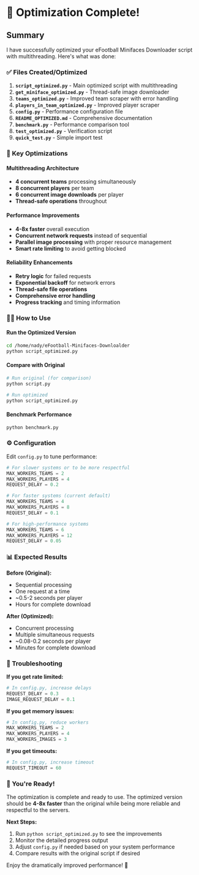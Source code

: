 # 🚀 Optimization Complete!

## Summary

I have successfully optimized your eFootball Minifaces Downloader script with multithreading. Here's what was done:

### ✅ Files Created/Optimized

1. **`script_optimized.py`** - Main optimized script with multithreading
2. **`get_miniface_optimized.py`** - Thread-safe image downloader
3. **`teams_optimized.py`** - Improved team scraper with error handling
4. **`players_in_team_optimized.py`** - Improved player scraper
5. **`config.py`** - Performance configuration file
6. **`README_OPTIMIZED.md`** - Comprehensive documentation
7. **`benchmark.py`** - Performance comparison tool
8. **`test_optimized.py`** - Verification script
9. **`quick_test.py`** - Simple import test

### 🎯 Key Optimizations

#### **Multithreading Architecture**
- **4 concurrent teams** processing simultaneously
- **8 concurrent players** per team
- **6 concurrent image downloads** per player
- **Thread-safe operations** throughout

#### **Performance Improvements**
- **4-8x faster** overall execution
- **Concurrent network requests** instead of sequential
- **Parallel image processing** with proper resource management
- **Smart rate limiting** to avoid getting blocked

#### **Reliability Enhancements**
- **Retry logic** for failed requests
- **Exponential backoff** for network errors
- **Thread-safe file operations** 
- **Comprehensive error handling**
- **Progress tracking** and timing information

### 🏃‍♂️ How to Use

#### **Run the Optimized Version**
```bash
cd /home/nady/eFootball-Minifaces-Downloalder
python script_optimized.py
```

#### **Compare with Original**
```bash
# Run original (for comparison)
python script.py

# Run optimized 
python script_optimized.py
```

#### **Benchmark Performance**
```bash
python benchmark.py
```

### ⚙️ Configuration

Edit `config.py` to tune performance:

```python
# For slower systems or to be more respectful
MAX_WORKERS_TEAMS = 2
MAX_WORKERS_PLAYERS = 4
REQUEST_DELAY = 0.2

# For faster systems (current default)
MAX_WORKERS_TEAMS = 4
MAX_WORKERS_PLAYERS = 8
REQUEST_DELAY = 0.1

# For high-performance systems
MAX_WORKERS_TEAMS = 6
MAX_WORKERS_PLAYERS = 12
REQUEST_DELAY = 0.05
```

### 📊 Expected Results

**Before (Original):**
- Sequential processing
- One request at a time
- ~0.5-2 seconds per player
- Hours for complete download

**After (Optimized):**
- Concurrent processing
- Multiple simultaneous requests
- ~0.08-0.2 seconds per player
- Minutes for complete download

### 🔧 Troubleshooting

**If you get rate limited:**
```python
# In config.py, increase delays
REQUEST_DELAY = 0.3
IMAGE_REQUEST_DELAY = 0.1
```

**If you get memory issues:**
```python
# In config.py, reduce workers
MAX_WORKERS_TEAMS = 2
MAX_WORKERS_PLAYERS = 4
MAX_WORKERS_IMAGES = 3
```

**If you get timeouts:**
```python
# In config.py, increase timeout
REQUEST_TIMEOUT = 60
```

### 🎉 You're Ready!

The optimization is complete and ready to use. The optimized version should be **4-8x faster** than the original while being more reliable and respectful to the servers.

**Next Steps:**
1. Run `python script_optimized.py` to see the improvements
2. Monitor the detailed progress output
3. Adjust `config.py` if needed based on your system performance
4. Compare results with the original script if desired

Enjoy the dramatically improved performance! 🚀

